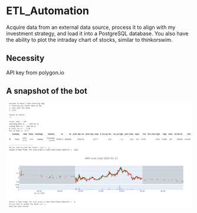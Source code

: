 # ETL_Automation
Acquire data from an external data source, process it to align with my investment strategy, and load it into a PostgreSQL database. You also have the ability to plot the intraday chart of stocks, similar to thinkorswim.

## Necessity
API key from polygon.io

## A snapshot of the bot
![plot](./Capture.PNG)
